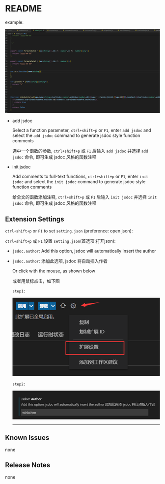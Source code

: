 # README

example:

![](https://raw.githubusercontent.com/sdfcbs91/parser-jsdoc/master/static/start.gif)

*  add jsdoc

    Select a function parameter, `ctrl+shift+p` or `F1`, enter `add jsdoc` and select the `add jsdoc` command to generate jsdoc style function comments

    选中一个函数的参数, `ctrl+shift+p` 或 `F1` 后输入 `add jsdoc` 并选择 `add jsdoc` 命令, 即可生成 jsdoc 风格的函数注释

*  init jsdoc

    Add comments to full-text functions, `ctrl+shift+p` or `F1`, enter `init jsdoc` and select the `init jsdoc` command to generate jsdoc style function comments

    给全文的函数添加注释, `ctrl+shift+p` 或 `F1` 后输入 `init jsdoc` 并选择 `init jsdoc` 命令, 即可生成 jsdoc 风格的函数注释


## Extension Settings

`ctrl+shift+p` or `F1` to set `setting.json` (preference: open json):

`ctrl+shift+p` 或 `F1` 设置 `setting.json`(首选项:打开json):

- `jsdoc.author`: Add this option, jsdoc will automatically insert the author

- `jsdoc.author`: 添加此选项, jsdoc 将自动插入作者

    Or click with the mouse, as shown below

    或者用鼠标点击，如下图

    `step1:`

   ![](https://raw.githubusercontent.com/sdfcbs91/parser-jsdoc/master/static/set1.jpg)

    `step2:`
   
   ![](https://raw.githubusercontent.com/sdfcbs91/parser-jsdoc/master/static/set2.jpg)

    ----------------------------------

## Known Issues

none

## Release Notes

none
